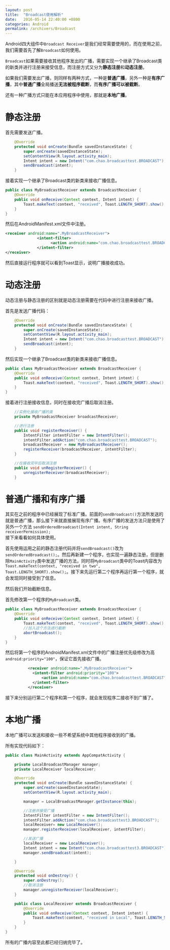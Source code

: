 ```yaml
---
layout: post
title:  "Broadcast使用解析"
date:   2016-05-14 22:40:00 +0800
categories: Android
permalink: /archivers/Broadcast
---
```


Android四大组件中`Broadcast Receiver`是我们经常需要使用的，而在使用之前，我们需要首先了解`Broadcast`如何使用。

`Broadcast`如果需要接收其他程序发出的广播，需要实现一个继承了Broadcast类的新类并进行注册来接受信息，而注册方式又分为**静态注册**和**动态注册**。

如果我们需要发出广播，则同样有两种方式，一种是**普通广播**，另外一种是**有序广播**，其中**普通广播**全局播送**无法被程序截断**，而**有序广播可以被截断**。

还有一种广播方式只能在本应用程序中使用，那就是**本地广播**。

# 静态注册

首先需要发送广播。

```java
    @Override
    protected void onCreate(Bundle savedInstanceState) {
        super.onCreate(savedInstanceState);
        setContentView(R.layout.activity_main);
        Intent intent = new Intent("com.chao.broadcasttest.BROADCAST");
        sendBroadcast(intent);
    }     
```

接着实现一个继承了Broadcast类的新类来接收广播信息。

```java
public class MyBroadcastReceiver extends BroadcastReceiver {
    @Override
    public void onReceive(Context context, Intent intent) {
        Toast.makeText(context, "received", Toast.LENGTH_SHORT).show();
    }
}
```

然后在AndroidManifest.xml文件中注册。

```xml
<receiver android:name=".MyBroadcastReceiver">
              <intent-filter>
                  	<action android:name="com.chao.broadcasttest.BROADCAST" />
              </intent-filter>
</receiver>
```

然后直接运行程序就可以看到Toast显示，说明广播接收成功。

# 动态注册

动态注册与静态注册的区别就是动态注册需要在代码中进行注册来接收广播。

首先是发送广播代码：

```java
    @Override
    protected void onCreate(Bundle savedInstanceState) {
        super.onCreate(savedInstanceState);
        setContentView(R.layout.activity_main);
        Intent intent = new Intent("com.chao.broadcasttest.BROADCAST");
        sendBroadcast(intent);
    }     
```

然后实现一个继承了Broadcast类的新类来接收广播信息。

```java
public class MyBroadcastReceiver extends BroadcastReceiver {
    @Override
    public void onReceive(Context context, Intent intent) {
        Toast.makeText(context, "received", Toast.LENGTH_SHORT).show();
    }
}
```

接着进行注册接收信息，同时在接收完广播后取消注册。

```java
    //实例化接收广播的类
    private MyBroadcastReceiver broadcastReceiver;

    //进行注册
    public void registerReceiver() {
        IntentFilter intentFilter = new IntentFilter();
        intentFilter.addAction("com.chao.broadcasttest.BROADCAST");
        broadcastReceiver = new MyBroadcastReceiver();
        registerReceiver(broadcastReceiver, intentFilter);
    }

    //在接收完毕后取消注册
    public void unRegisterReceiver() {
        unregisterReceiver(broadcastReceiver);
    }
```

# 普通广播和有序广播

其实在之前的程序中已经展现了标准广播。前面的`sendBroadcast()`方法所发送的就是普通广播，那么接下来就直接展现有序广播。有序广播的发送方法只是使用了另外一个方法  `sendOrderedBroadcast(Intent intent, String receiverPermission);`  
接下来看看如何具体使用。

首先使用运用之前的静态注册代码并将`sendBroadcast()`改为`sendOrderedBroadcast();`。然后再新建一个程序，也实现一遍静态注册，但是删除`MainActivity`类中发送广播的方法，同时将`MyBroadcast`类中的Toast内容改为`Toast.makeText(context, "received in two", Toast.LENGTH_SHORT).show();`。接下来先运行第二个程序再运行第一个程序，就会发现同时接受到了信息。

然后我们开始截断信息。

首先修改第一个程序的`MyBroadcast`类。

```java
public class MyBroadcastReceiver extends BroadcastReceiver {
    @Override
    public void onReceive(Context context, Intent intent) {
        Toast.makeText(context, "received", Toast.LENGTH_SHORT).show();
        //加入这个方法进行截断
        abortBroadcast();
    }
}
```

然后将第一个程序的AndroidManifest.xml文件中的广播注册优先级修改为高
` android:priority="100"`，保证它首先接收广播。

```xml
          <receiver android:name=".MyBroadcastReceiver">
            <intent-filter android:priority="100">
                <action android:name="com.chao.broadcasttest.BROADCAST" />
            </intent-filter>
          </receiver>
```

接下来分别运行第二个程序和第一个程序，就会发现程序二接收不到广播了。

# 本地广播

本地广播可以发送和接收一些不希望系统中其他程序接收到的广播。

所有实现代码如下：

```java
public class MainActivity extends AppCompatActivity {

    private LocalBroadcastManager manager;
    private LocalReceiver localReceiver;

    @Override
    protected void onCreate(Bundle savedInstanceState) {
        super.onCreate(savedInstanceState);
        setContentView(R.layout.activity_main);

        manager = LocalBroadcastManager.getInstance(this);

        //注册并接受广播
        IntentFilter intentFilter = new IntentFilter();
        intentFilter.addAction("com.chao.broadcasttest3.BROADCAST");
        localReceiver= new LocalReceiver();
        manager.registerReceiver(localReceiver, intentFilter);

        //发送广播
        localReceiver = new LocalReceiver();
        Intent intent = new Intent("com.chao.broadcasttest3.BROADCAST");
        manager.sendBroadcast(intent);

    }

    @Override
    protected void onDestroy() {
        super.onDestroy();
        //取消注册
        manager.unregisterReceiver(localReceiver);
    }

    public class LocalReceiver extends BroadcastReceiver {
        @Override
        public void onReceive(Context context, Intent intent) {
            Toast.makeText(context, "received in Local", Toast.LENGTH_SHORT).show();
        }
    }
}
```

所有的广播内容至此都已经归纳完毕了。